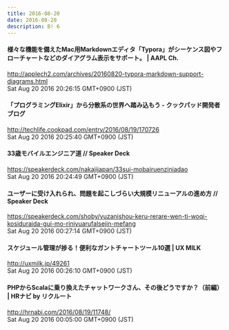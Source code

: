 ```yaml
---
title: 2016-08-20
date: 2016-08-20
description: B! 6
---
```


#### 様々な機能を備えたMac用Markdownエディタ「Typora」がシーケンス図やフローチャートなどのダイアグラム表示をサポート。 | AAPL Ch.
http://applech2.com/archives/20160820-typora-markdown-support-diagrams.html<br>
Sat Aug 20 2016 20:26:15 GMT+0900 (JST)<br>


#### 「プログラミングElixir」から分散系の世界へ踏み込もう - クックパッド開発者ブログ
http://techlife.cookpad.com/entry/2016/08/19/170726<br>
Sat Aug 20 2016 20:25:40 GMT+0900 (JST)<br>


#### 33歳モバイルエンジニア道 // Speaker Deck
https://speakerdeck.com/nakajijapan/33sui-mobairuenziniadao<br>
Sat Aug 20 2016 20:24:49 GMT+0900 (JST)<br>


#### ユーザーに受け入れられ、問題を起こしづらい大規模リニューアルの進め方 // Speaker Deck
https://speakerdeck.com/shoby/yuzanishou-keru-rerare-wen-ti-woqi-kosiduraida-gui-mo-riniyuarufalsejin-mefang<br>
Sat Aug 20 2016 00:27:14 GMT+0900 (JST)<br>


#### スケジュール管理が捗る！便利なガントチャートツール10選 | UX MILK
http://uxmilk.jp/49261<br>
Sat Aug 20 2016 00:26:10 GMT+0900 (JST)<br>


#### PHPからScalaに乗り換えたチャットワークさん、その後どうですか？（前編） | HRナビ by リクルート
http://hrnabi.com/2016/08/19/11748/<br>
Sat Aug 20 2016 00:05:00 GMT+0900 (JST)<br>


